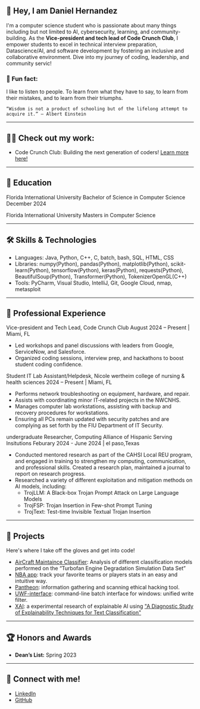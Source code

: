 ## 👋 Hey, I am Daniel Hernandez
I'm a computer science student who is passionate about many things including but not limited to AI, cybersecurity, learning, and community-building. As the **Vice-president and tech lead of Code Crunch Club**, I empower students to excel in technical interview preparation, Datascience/AI, and software development by fostering an inclusive and collaborative environment. Dive into my journey of coding, leadership, and community servic!

### 🚀 Fun fact:
I like to listen to people. To learn from what they have to say, to learn from their mistakes, and to learn from their triumphs. 

```“Wisdom is not a product of schooling but of the lifelong attempt to acquire it.” — Albert Einstein```

---

## 🧑‍💻 Check out my work:
* Code Crunch Club: Building the next generation of coders! [Learn more here!](https://ba-00001.github.io/codecrunchclub/)

---

## 🌟 Education
Florida International University
Bachelor of Science in Computer Science
December 2024

Florida International University
Masters in Computer Science

---

## 🛠️ Skills & Technologies
* Languages: Java, Python, C++, C, batch, bash, SQL, HTML, CSS
* Libraries: numpy(Python), pandas(Python), matplotlib(Python), scikit-learn(Python), tensorflow(Python), keras(Python), requests(Python), BeautifulSoup(Python), Transformer(Python), TokenizerOpenGL(C++)
* Tools: PyCharm, Visual Studio, IntelliJ, Git, Google Cloud, nmap, metasploit

---

## 💼 Professional Experience
Vice-president and Tech Lead, Code Crunch Club
August 2024 – Present | Miami, FL
* Led workshops and panel discussions with leaders from Google, ServiceNow, and Salesforce.
* Organized coding sessions, interview prep, and hackathons to boost student coding confidence.

Student IT Lab Assistant/Helpdesk, Nicole wertheim college of nursing & health sciences
2024 – Present | Miami, FL
* Performs network troubleshooting on equipment, hardware, and repair.
* Assists with coordinating minor IT-related projects in the NWCNHS.
* Manages computer lab workstations, assisting with backup and recovery procedures for workstations.
* Ensuring all PCs remain updated with security patches and are complying as set forth by the FIU Department of IT Security.

undergraduate Researcher, Computing Alliance of Hispanic Serving Insitutions
Feburary 2024 - June 2024 | el paso,Texas
- Conducted mentored research as part of the CAHSI Local REU program, and engaged in training to strengthen my
computing, communication, and professional skills. Created a research plan, maintained a journal to report on research
progress.
- Researched a variety of different exploitation and mitigation methods on AI models, including:
  - TrojLLM: A Black-box Trojan Prompt Attack on Large Language Models
  - TrojFSP: Trojan Insertion in Few-shot Prompt Tuning
  - TrojText: Test-time Invisible Textual Trojan Insertion
 
---

## 🚧 Projects
Here's where I take off the gloves and get into code!

* [AirCraft Maintaince Classifier](https://github.com/danez13/Air-Craft-Maintaince-Classifier): Analysis of different classification models performed on the “Turbofan Engine Degradation Simulation Data Set”
* [NBA app](https://github.com/danez13/CRRJD_data-driven-basetball-application): track your favorite teams or players stats in an easy and intuitive way.
* [Pantheon](https://github.com/danez13/Pantheon-ALL-in-one-Hacking-Tool): information gathering and scanning ethical hacking tool.
* [UWF-interface](https://github.com/danez13/UWF): command-line batch interface for windows: unified write filter.
* [XAI](https://github.com/danez13/CAP-XAI): a experimental research of explainable AI using ["A Diagnostic Study of Explainability Techniques for Text Classification"](https://arxiv.org/abs/2009.13295)

---

## 🏆 Honors and Awards
* **Dean’s List:** Spring 2023

---

## 🔗 Connect with me!
* [LinkedIn](https://www.linkedin.com/in/daniel-hernandez-10203b24a/)
* [GitHub](https://github.com/danez13)


